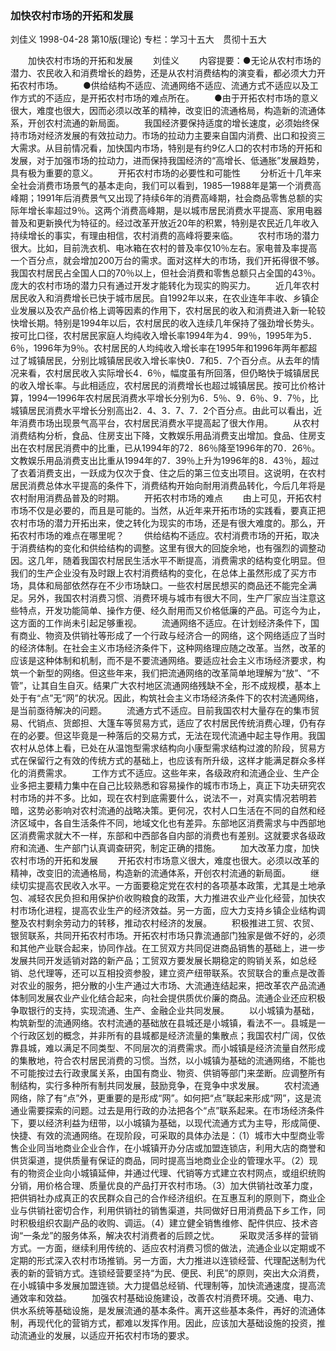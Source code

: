 ### 加快农村市场的开拓和发展
刘佳义
1998-04-28
第10版(理论)
专栏：学习十五大　贯彻十五大

　　加快农村市场的开拓和发展
　　刘佳义
　　内容提要：●无论从农村市场的潜力、农民收入和消费增长的趋势，还是从农村消费结构的演变看，都必须大力开拓农村市场。
　　●供给结构不适应、流通网络不适应、流通方式不适应以及工作方式的不适应，是开拓农村市场的难点所在。
　　●由于开拓农村市场的意义很大，难度也很大，因而必须以改革的精神，改变旧的流通格局，构造新的流通体系，开创农村流通的新局面。
　　我国经济要保持适度的增长速度，必须始终保持市场对经济发展的有效拉动力。市场的拉动力主要来自国内消费、出口和投资三大需求。从目前情况看，加快国内市场，特别是有约9亿人口的农村市场的开拓和发展，对于加强市场的拉动力，进而保持我国经济的“高增长、低通胀”发展趋势，具有极为重要的意义。
　　开拓农村市场的必要性和可能性
　　分析近十几年来全社会消费市场景气的基本走向，我们可以看到，1985—1988年是第一个消费高峰期；1991年后消费景气又出现了持续6年的消费高峰期，社会商品零售总额的实际年增长率超过9％。这两个消费高峰期，是以城市居民消费水平提高、家用电器普及和更新换代为特征的。经过改革开放近20年的积累，特别是农民近几年收入持续增长的事实，有理由相信，农村消费的高峰将要来临。
　　农村市场的潜力很大。比如，目前洗衣机、电冰箱在农村的普及率仅10％左右。家电普及率提高一个百分点，就会增加200万台的需求。面对这样大的市场，我们开拓得很不够。我国农村居民占全国人口的70％以上，但社会消费和零售总额只占全国的43％。庞大的农村市场的潜力只有通过开发才能转化为现实的购买力。
　　近几年农村居民收入和消费增长已快于城市居民。自1992年以来，在农业连年丰收、乡镇企业发展以及农产品价格上调等因素的作用下，农村居民的收入和消费进入新一轮较快增长期。特别是1994年以后，农村居民的收入连续几年保持了强劲增长势头。按可比口径，农村居民家庭人均纯收入增长率1994年为4．99％，1995年为5．6％，1996年为9％。农村居民的人均纯收入增长率在1995年和1996年两年都超过了城镇居民，分别比城镇居民收入增长率快0．7和5．7个百分点。从去年的情况来看，农村居民收入实际增长4．6％，幅度虽有所回落，但仍略快于城镇居民的收入增长率。与此相适应，农村居民的消费增长也超过城镇居民。按可比价格计算，1994—1996年农村居民消费水平增长分别为6．5％、9．6％、9．7％，比城镇居民消费水平增长分别高出2．4、3．7、7．2个百分点。由此可以看出，近年消费市场出现景气高平台，农村居民消费水平提高起了很大作用。
　　从农村消费结构分析，食品、住房支出下降，文教娱乐用品消费支出增加。食品、住房支出在农村居民消费中的比重，已从1994年的72．86％降至1996年的70．26％。文教娱乐用品消费支出比重从1994年的7．39％上升为1996年的8．43％，超过了衣着消费支出，一跃成为仅次于食、住之后的第三位支出项目。这说明，在农村居民消费总体水平提高的条件下，消费结构开始向耐用消费品转化，今后几年将是农村耐用消费品普及的时期。
　　开拓农村市场的难点
　　由上可见，开拓农村市场不仅是必要的，而且是可能的。当然，从近年来开拓市场的实践看，要真正把农村市场的潜力开拓出来，使之转化为现实的市场，还是有很大难度的。那么，开拓农村市场的难点在哪里呢？
　　供给结构不适应。农村消费市场的开拓，取决于消费结构的变化和供给结构的调整。这里有很大的回旋余地，也有强烈的调整动因。这几年，随着我国农村居民生活水平不断提高，消费需求的结构变化明显。但我们的生产企业没有及时跟上农村消费结构的变化，在总体上虽然形成了买方市场，具体和局部依然存在不少市场缺口。一些农村居民想买的商品还不能完全满足。另外，我国农村消费习惯、消费环境与城市有很大不同，生产厂家应当注意这些特点，开发功能简单、操作方便、经久耐用而又价格低廉的产品。可迄今为止，这方面的工作尚未引起足够重视。
　　流通网络不适应。在计划经济条件下，国有商业、物资及供销社等形成了一个行政与经济合一的网络，这个网络适应了当时的经济体制。在社会主义市场经济条件下，这种网络理应随之改革。当然，改革的应该是这种体制和机制，而不是不要流通网络。要适应社会主义市场经济要求，构筑一个新型的网络。但这些年来，我们把流通网络的改革简单地理解为“放”、“不管”，让其自生自灭。结果广大农村地区流通网络残缺不全，形不成规模，基本上处于有“点”无“网”的状况。因此，构筑社会主义市场经济条件下的农村流通网络，是当前亟待解决的问题。
　　流通方式不适应。目前我国农村大量存在的集市贸易、代销点、货郎担、大篷车等贸易方式，适应了农村居民传统消费心理，仍有存在的必要。但这毕竟是一种落后的交易方式，无法在现代流通中起主导作用。我国农村从总体上看，已处在从温饱型需求结构向小康型需求结构过渡的阶段，贸易方式在保留行之有效的传统方式的基础上，也应该有所升级，这样才能满足群众多样化的消费需求。
　　工作方式不适应。这些年来，各级政府和流通企业、生产企业多把主要精力集中在自己比较熟悉和容易操作的城市市场上，真正下功夫研究农村市场的并不多。比如，现在农村到底需要什么，说法不一，对真实情况若明若暗，这势必影响对农村流通的战略决策。更何况，农村人口生活在不同的自然和经济区域中，各自生活条件不同，地域文化也有差异。东部地区消费需求与中西部地区消费需求就大不一样，东部和中西部各自内部的消费也有差别。这就要求各级政府和流通、生产部门认真调查研究，制定正确的措施。
　　加大改革力度，加快农村市场的开拓和发展
　　开拓农村市场意义很大，难度也很大。必须以改革的精神，改变旧的流通格局，构造新的流通体系，开创农村流通的新局面。
　　继续切实提高农民收入水平。一方面要稳定党在农村的各项基本政策，尤其是土地承包、减轻农民负担和用保护价收购粮食的政策，大力推进农业产业化经营，加快农村市场化进程，提高农业生产的经济效益。另一方面，应大力支持乡镇企业结构调整及农村剩余劳动力的转移，推动农村经济的发展。
　　积极推进工贸、农贸、银贸联系，共同开拓农村市场。开拓农村市场只靠流通部门独家是做不好的，必须和其他产业联合起来，协同作战。在工贸双方共同促进商品销售的基础上，进一步发展共同开发适销对路的新产品；工贸双方要发展长期稳定的购销关系，如总经销、总代理等，还可以互相投资参股，建立资产纽带联系。农贸联合的重点是改善对农业的服务，把分散的小生产通过大市场、大流通连结起来，把改革农产品流通体制同发展农业产业化结合起来，向社会提供质优价廉的商品。流通企业还应积极争取银行的支持，实现流通、生产、金融企业共同发展。
　　以小城镇为基础，构筑新型的流通网络。农村流通的基础放在县城还是小城镇，看法不一。县城是一个行政区划的概念，并非所有的县城都是经济流量的集散点；我国农村广阔，仅依靠县城，难以满足不同类型、不同层次的消费需求。而小城镇是经济流量自然形成的集散地，符合农村居民消费的习惯。当然，以小城镇为基础的流通网络，不能也不可能按过去行政隶属关系，由国有商业、物资、供销等部门来垄断。应调整所有制结构，实行多种所有制共同发展，鼓励竞争，在竞争中求发展。
　　农村流通网络，除了有“点”外，更重要的是形成“网”。如何把“点”联起来形成“网”，这是流通业需要探索的问题。过去是用行政的办法把各个“点”联系起来。在市场经济条件下，要以经济利益为纽带，以小城镇为基础，以现代流通方式为主导，形成简便、快捷、有效的流通网络。在现阶段，可采取的具体办法是：（1）城市大中型商业零售企业同当地商业企业合作，在小城镇开办分店或加盟连锁店，利用大店的商誉和供货渠道，提供质量有保证的商品，同时提高当地商业企业的管理水平。（2）现有的物资企业向小城镇延伸，并通过代理、代销等方式建立农村网点，或组织统购分销，用价格合理、质量优良的产品打开农村市场。（3）加大供销社改革力度，把供销社办成真正的农民群众自己的合作经济组织。在互惠互利的原则下，商业企业与供销社密切合作，利用供销社的销售渠道，共同做好日用消费品下乡工作，同时积极组织农副产品的收购、调运。（4）建立健全销售维修、配件供应、技术咨询“一条龙”的服务体系，解决农村消费者的后顾之忧。
　　采取灵活多样的营销方式。一方面，继续利用传统的、适应农村消费习惯的做法，流通企业以定期或不定期的形式深入农村市场推销。另一方面，大力推进以连锁经营、代理配送制为代表的新的营销方式。连锁经营要坚持“为民、便民、利民”的原则，突出大众消费，在小城镇中多发展加盟连锁。大力提倡总经销、代理制等，加快流通速度，提高流通效率和效益。
　　加强农村基础设施建设，改善农村消费环境。交通、电力、供水系统等基础设施，是发展流通的基本条件。离开这些基本条件，再好的流通体制，再现代化的营销方式，都难以发挥作用。因此，应该加大基础设施的投资，推动流通业的发展，以适应开拓农村市场的要求。
